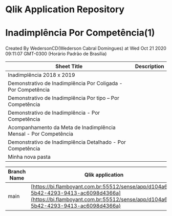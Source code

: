 # Qlik Application Repository 
# Inadimplência Por Competência(1)
### 
Created By WedersonCD(Wederson Cabral Domingues) at Wed Oct 21 2020 09:11:07 GMT-0300 (Horário Padrão de Brasília)




Sheet Title | Description
------------ | -------------
Inadimplência 2018 x 2019|
Demonstrativo de Inadimplência Por Coligada - Por Competência|
Demonstrativo  de Inadimplência Por tipo – Por Competência|
Demonstrativo de Inadimplência - Por Competência|
Acompanhamento da Meta de Inadimplência Mensal - Por Competência|
Demonstrativo de Inadimplência Detalhado - Por Competência|
Minha nova pasta|



Branch Name|Qlik application
---|---
main|[https://bi.flamboyant.com.br:55512/sense/app/d104a6db-5b42-4293-9413-ac6098d4366a](https://bi.flamboyant.com.br:55512/sense/app/d104a6db-5b42-4293-9413-ac6098d4366a)